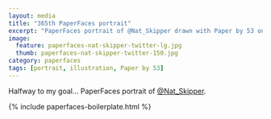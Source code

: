 ```yaml
---
layout: media
title: "365th PaperFaces portrait"
excerpt: "PaperFaces portrait of @Nat_Skipper drawn with Paper by 53 on an iPad."
image: 
  feature: paperfaces-nat-skipper-twitter-lg.jpg
  thumb: paperfaces-nat-skipper-twitter-150.jpg
category: paperfaces
tags: [portrait, illustration, Paper by 53]
---
```


Halfway to my goal… PaperFaces portrait of [@Nat_Skipper](http://twitter.com/Nat_Skipper).

{% include paperfaces-boilerplate.html %}